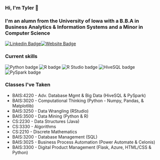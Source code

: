 ### Hi, I'm Tyler 👋

### I'm an alumn from the University of Iowa with a B.B.A in Business Analytics & Information Systems and a Minor in Computer Science

[![Linkedin Badge](https://img.shields.io/badge/-LinkedIn-0e76a8?style=flat-square&logo=Linkedin&logoColor=white)](https://linkedin.com/in/tyler-noga)[![Website Badge](https://img.shields.io/badge/Website-3b5998?style=flat-square&logo=google-chrome&logoColor=white)](https://tylernoga.com/)
### Current skills
![Python badge](https://img.shields.io/static/v1?message=Python&logo=Python&labelColor=3776AB&color=3776AB&logoColor=white&label=%20&style=for-the-badge) ![R badge](https://img.shields.io/static/v1?message=R%20programming&logo=R&logoColor=3776AB&label&style=for-the-badge&color=eee) ![R Studio badge](https://img.shields.io/static/v1?message=R%20Studio&logo=RStudio&labelColor=75AADB&color=75AADB&logoColor=white&label=%20&style=for-the-badge) ![HiveSQL badge](https://img.shields.io/static/v1?message=HiveSQL&logo=Apache%20Hive&labelColor=FDEE21&color=FDEE21&logoColor=white&label=%20&style=for-the-badge) ![PySpark badge](https://img.shields.io/static/v1?message=PySpark&logo=Apache%20Spark&labelColor=E25A1C&color=E25A1C&logoColor=white&label=%20&style=for-the-badge)

### Classes I've Taken
- BAIS:4220 - Adv. Database Mgmt & Big Data (HiveSQL & PySpark)
- BAIS:3020 - Computational Thinking (Python - Numpy, Pandas, & Matplotlib)
- BAIS:3250 - Data Wrangling (RStudio)
- BAIS:3500 - Data Mining (Python & R)
- CS:2230 - Data Structures (Java)
- CS:3330 - Algorithms
- CS:2210 - Discrete Mathematics
- BAIS:3200 - Database Management (SQL)
- BAIS:3025 - Business Process Automation (Power Automate & Celonis)
- BAIS:3300 - Digital Product Management (Flask, Azure, HTML/CSS & Python)

<!--
**tylernoga/tylernoga** is a ✨ _special_ ✨ repository because its `README.md` (this file) appears on your GitHub profile.

Here are some ideas to get you started:

- 🔭 I’m currently working on ...
- 🌱 I’m currently learning ...
- 👯 I’m looking to collaborate on ...
- 🤔 I’m looking for help with ...
- 💬 Ask me about ...
- 📫 How to reach me: ...
- 😄 Pronouns: ...
- ⚡ Fun fact: ...
-->
